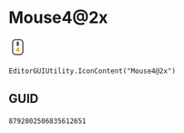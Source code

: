 # Mouse4@2x
![](/img/Mouse4@2x.png)

``` CSharp
EditorGUIUtility.IconContent("Mouse4@2x")
```
## GUID
```
8792802506835612651
```

